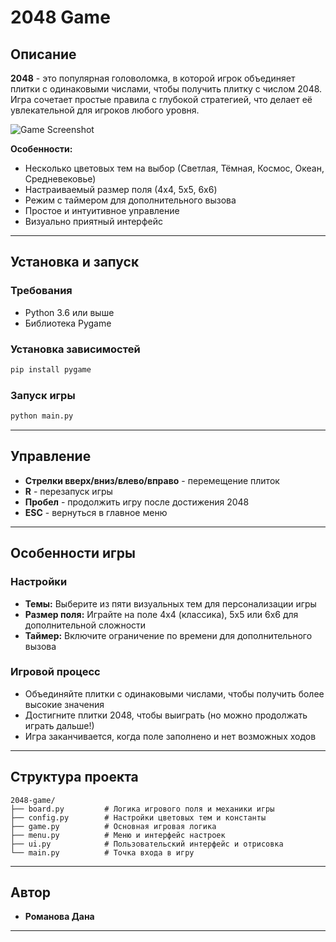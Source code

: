 # 2048 Game

## Описание

**2048** - это популярная головоломка, в которой игрок объединяет плитки с одинаковыми числами, чтобы получить плитку с числом 2048. Игра сочетает простые правила с глубокой стратегией, что делает её увлекательной для игроков любого уровня.

![Game Screenshot](https://github.com/user-attachments/assets/7ec3a963-42d8-4ce5-abc0-bf3a0ee69412)

**Особенности:**
- Несколько цветовых тем на выбор (Светлая, Тёмная, Космос, Океан, Средневековье)
- Настраиваемый размер поля (4x4, 5x5, 6x6)
- Режим с таймером для дополнительного вызова
- Простое и интуитивное управление
- Визуально приятный интерфейс

---

## Установка и запуск

### Требования
- Python 3.6 или выше
- Библиотека Pygame

### Установка зависимостей
```bash
pip install pygame
```

### Запуск игры
```bash
python main.py
```

---

## Управление

- **Стрелки вверх/вниз/влево/вправо** - перемещение плиток
- **R** - перезапуск игры
- **Пробел** - продолжить игру после достижения 2048
- **ESC** - вернуться в главное меню

---

## Особенности игры

### Настройки
- **Темы:** Выберите из пяти визуальных тем для персонализации игры
- **Размер поля:** Играйте на поле 4x4 (классика), 5x5 или 6x6 для дополнительной сложности
- **Таймер:** Включите ограничение по времени для дополнительного вызова

### Игровой процесс
- Объединяйте плитки с одинаковыми числами, чтобы получить более высокие значения
- Достигните плитки 2048, чтобы выиграть (но можно продолжать играть дальше!)
- Игра заканчивается, когда поле заполнено и нет возможных ходов

---

## Структура проекта

```
2048-game/
├── board.py         # Логика игрового поля и механики игры
├── config.py        # Настройки цветовых тем и константы
├── game.py          # Основная игровая логика
├── menu.py          # Меню и интерфейс настроек
├── ui.py            # Пользовательский интерфейс и отрисовка
└── main.py          # Точка входа в игру
```

---

## Автор

- **Романова Дана**

---
